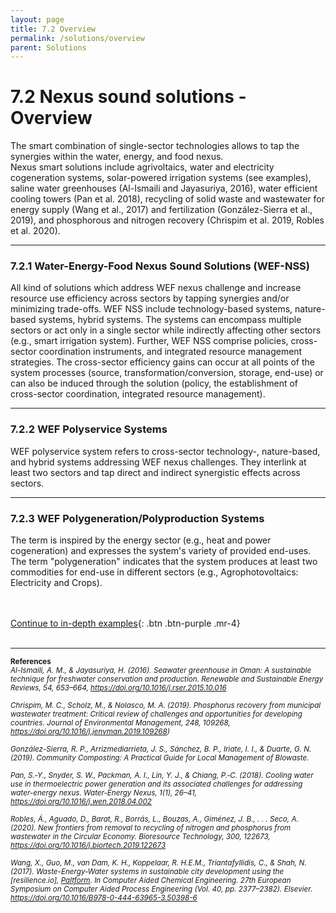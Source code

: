 ```yaml
---
layout: page
title: 7.2 Overview
permalink: /solutions/overview
parent: Solutions
---
```

# **7.2 Nexus sound solutions - Overview**

The smart combination of single-sector technologies allows to tap the synergies within the water, energy, and food nexus. <br> 
Nexus smart solutions include agrivoltaics, water and electricity cogeneration systems, solar-powered irrigation systems (see examples), saline water greenhouses (Al-Ismaili and Jayasuriya, 2016), water efficient cooling towers (Pan et al. 2018),  recycling of solid waste and wastewater for energy supply (Wang et al., 2017) and fertilization (González-Sierra et al., 2019), and phosphorous and nitrogen recovery (Chrispim et al. 2019, Robles et al. 2020).
<br>

<hr/>

### **7.2.1 Water-Energy-Food Nexus Sound Solutions (WEF-NSS)** 
All kind of solutions which address WEF nexus challenge and increase resource use efficiency across sectors by tapping synergies and/or minimizing trade-offs. WEF NSS include technology-based systems, nature-based systems, hybrid systems. The systems can encompass multiple sectors or act only in a single sector while indirectly affecting other sectors (e.g., smart irrigation system). Further, WEF NSS comprise policies, cross-sector coordination instruments, and integrated resource management strategies. The cross-sector efficiency gains can occur at all points of the system processes (source, transformation/conversion, storage, end-use) or can also be induced through the solution (policy, the establishment of cross-sector coordination, integrated resource management).

<hr/>

### **7.2.2 WEF Polyservice Systems** 
WEF polyservice system refers to cross-sector technology-, nature-based, and hybrid systems addressing WEF nexus challenges. They interlink at least two sectors and tap direct and indirect synergistic effects across sectors.

<hr/>

### **7.2.3 WEF Polygeneration/Polyproduction Systems** 
The term is inspired by the energy sector (e.g., heat and power cogeneration) and expresses the system's variety of provided end-uses. The term "polygeneration" indicates that the system produces at least two commodities for end-use in different sectors (e.g., Agrophotovoltaics: Electricity and Crops).



<br/> <br/>
[Continue to in-depth examples](https://waterbender231.github.io/wef-nexus-online-course/solutions/examples){: .btn .btn-purple .mr-4}
<br/> <br/>

<hr/>

<small><b>References</b><br>
<i>Al-Ismaili, A. M., & Jayasuriya, H. (2016). Seawater greenhouse in Oman: A sustainable technique for freshwater conservation and production. Renewable and Sustainable Energy Reviews, 54, 653–664, <a href="https://doi.org/10.1016/j.rser.2015.10.016">https://doi.org/10.1016/j.rser.2015.10.016</a> <br>
<br>
Chrispim, M. C., Scholz, M., & Nolasco, M. A. (2019). Phosphorus recovery from municipal wastewater treatment: Critical review of challenges and opportunities for developing countries. Journal of Environmental Management, 248, 109268, <a href="https://doi.org/10.1016/j.jenvman.2019.109268">https://doi.org/10.1016/j.jenvman.2019.109268)</a> <br>
<br>
González-Sierra, R. P., Arrizmediarrieta, J. S., Sánchez, B. P., Iriate, I. I., & Duarte, G. N. (2019). Community Composting: A Practical Guide for Local Management of BIowaste.<br>
<br>
Pan, S.‑Y., Snyder, S. W., Packman, A. I., Lin, Y. J., & Chiang, P.‑C. (2018). Cooling water use in thermoelectric power generation and its associated challenges for addressing water-energy nexus. Water-Energy Nexus, 1(1), 26–41, <a href="https://doi.org/10.1016/j.wen.2018.04.002">https://doi.org/10.1016/j.wen.2018.04.002</a> <br>
<br>
Robles, Á., Aguado, D., Barat, R., Borrás, L., Bouzas, A., Giménez, J. B., . . . Seco, A. (2020). New frontiers from removal to recycling of nitrogen and phosphorus from wastewater in the Circular Economy. Bioresource Technology, 300, 122673, <a href="https://doi.org/10.1016/j.biortech.2019.122673">https://doi.org/10.1016/j.biortech.2019.122673 </a> <br>
<br>
Wang, X., Guo, M., van Dam, K. H., Koppelaar, R. H.E.M., Triantafyllidis, C., & Shah, N. (2017). Waste-Energy-Water systems in sustainable city development using the [resilience.io], <a href="http://resilience.io/platform">Paltform</a>. In Computer Aided Chemical Engineering. 27th European Symposium on Computer Aided Process Engineering (Vol. 40, pp. 2377–2382). Elsevier. <a href="https://doi.org/10.1016/B978-0-444-63965-3.50398-6">https://doi.org/10.1016/B978-0-444-63965-3.50398-6</a></i>
</small>
